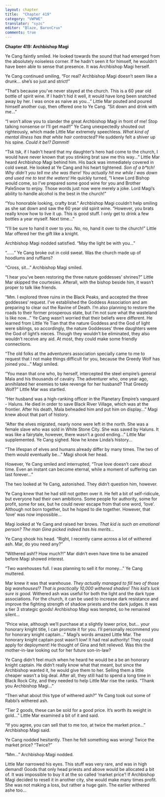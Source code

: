 ```yaml
---
layout: chapter
title:  "Chapter 419"
category: "VWPWE"
translator: "syzc"
editor: "Blaze, BaronCrux"
comments: true
---
```


**Chapter 419: Archbishop Magi**

Ye Cang faintly smiled. He looked towards the sound that had emerged from the absolutely noiseless corner. If he hadn't seen it for himself, he wouldn’t have been able to sense that presence. It was Archbishop Magi herself.

Ye Cang continued smiling, “For real? Archbishop Magi doesn’t seem like a drunk… she’s so just and strict!”

“That’s because you’ve never stayed at the church. This is a 60 year old bottle of spirit wine. If I hadn’t hid it well, it would have long been snatched away by her. I was once as naive as you...” Little Mar pouted and poured himself another cup, then offered one to Ye Cang. “Sit down and drink with me...”

“I won’t allow you to slander the great Archbishop Magi in front of me! Stop talking nonsense or I’ll get mad!!” Ye Cang unexpectedly shouted out righteously, which made Little Mar extremely speechless. *What kind of mental illness has that white hair contracted?* He suddenly felt a shiver up his spine. *Could it be!? Dammit!*

“Tsk tsk, if I hadn’t heard that my daughter’s hero had come to the church, I would have never known that you stinking brat saw me this way...” Little Mar heard Archbishop Magi behind him. His back was immediately covered in cold sweat. He looked at Ye Cang and his heart tightened. *Son of a b\*tch! Why didn’t you tell me she was there! You actually hit me while I was down and used me to test the waters!* He quickly turned, “I knew Lord Bishop would come, so I’ve prepared some good wine for you and Brother PaleSnow to enjoy. Those words just now were merely a joke. Lord Magi’s ability to handle alcohol is the best in the church!”

“You honorable looking, crafty brat.” Archbishop Magi couldn’t help smiling as she sat down and saw the 60 year old spirit wine. “However, you brats really know how to live it up. This is good stuff. I only get to drink a few bottles a year myself. Next time...”

“I’ll be sure to hand it over to you. No, no, hand it over to the church!” Little Mar offered her the gift like a knight. 

Archbishop Magi nodded satisfied. “May the light be with you...”

“......” Ye Cang broke out in cold sweat. Was the church made up of hoodlums and ruffians?

“Cross, sit...” Archbishop Magi smiled.

“I hear you’ve been restoring the three nature goddesses’ shrines?” Little Mar skipped the courtesies. Afterall, with the bishop beside him, it wasn’t proper to talk like friends.

“Mm. I explored three ruins in the Black Peaks, and accepted the three goddesses’ request. I’ve established the Goddess Association and am preparing to clear out the Ravine of Death. I’m also planning to restore the roads to their former prosperous state, but I’m not sure what the wasteland is like now...” Ye Cang wasn’t worried that their beliefs were different. He learned from Little Ye Tian that the nature Goddess and the God of light were siblings, so accordingly, the nature Goddesses’ three daughters were the God of light’s nieces. Though they wouldn’t be eliminated, they also wouldn’t receive any aid. At most, they could make some friendly connections. 

“The old folks at the adventurers association specially came to me to request that I not make things difficult for you, because the Greedy Wolf has joined you...” Magi smiled.

“You mean that one who, by herself, intercepted the steel empire’s general Mala and his thousands of cavalry. The adventurer who, one year ago, annihilated her enemies to take revenge for her husband? That Greedy Wolf?” Little Mar was startled.

“Her husband was a high-ranking officer in the Planetary Empire’s vanguard - Haluns. He died in order to save Black River Village, which was at the frontier. After his death, Mala beheaded him and put him on display...” Magi knew about that part of history.

“After the elves migrated, nearly none were left in the north. She was a female slave who was sold in White Stone City. She was saved by Haluns. It was like a fairytale, however, there wasn’t a good ending…” Little Mar supplemented. Ye Cang sighed. Now he knew Linda’s history...

“The lifespan of elves and humans already differ by many times. The two of them would eventually be...” Magi shook her head.

However, Ye Cang smiled and interrupted, “True love doesn’t care about time. Even an instant can become eternal, while a moment of suffering can last forever...”

The two looked at Ye Cang, astonished. They didn’t question him, however.

Ye Cang knew that he had still not gotten over it. He felt a bit of self-ridicule, but everyone had their own ambitions. Some people for authority, some for profit, some for sex, but he could never escape from that one word, ‘love’. Although not born together, but he hoped to die together. However, that ‘love’ was now impossible...

Magi looked at Ye Cang and raised her brows. *That kid is such an emotional person? The man Gina picked indeed has his merits...*

Ye Cang shook his head. “Right, I recently came across a lot of withered ash. Mar, do you need any?”

“Withered ash!? How much?!” Mar didn’t even have time to be amazed before Magi showed interest.

“Two warehouses full. I was planning to sell it for money...” Ye Cang muttered.

Mar knew it was that warehouse. *They actually managed to fill two of those big warehouses!? That is practically 10,000 withered shades! This kid’s luck sure is good.* Withered ash was useful for both the light and the dark type associations. For the church, it can be used to increase dark resistance and improve the fighting strength of shadow priests and the dark judges. It was a tier 3 strategic goods! Archbishop Magi was tempted, so he remained silent...

“Price wise, although we’ll purchase at a slightly lower price, but… your honorary knight title, I can promote it for you. I’ll personally recommend you for honorary knight captain...” Magi’s words amazed Little Mar. The honorary knight captain post wasn’t low! It had real authority! They could apply for deployment! He thought of Gina and felt relieved. Was this the mother-in-law looking out for her future son-in-law?

Ye Cang didn’t feel much when he heard he would be a be an honorary knight captain. He didn’t really know what that meant, but since the Archbishop wanted it, he would give them to her. Selling them a little cheaper wasn’t a big deal. After all, they still had to spend a long time in Black Rock City, and they needed to help Little Mar rise the ranks. “Thank you Archbishop Magi...”

“Then what about this type of withered ash?” Ye Cang took out some of Rabbi’s withered ash.

“Tier 2 goods, these can be sold for a good price. It’s worth its weight in gold...” Little Mar examined a bit of it and said.

“If you agree, you can sell that to me too, at twice the market price...” Archbishop Magi said.

Ye Cang nodded hesitantly. Then he felt something was wrong! Twice the market price? “Twice?”

“Mm...” Archbishop Magi nodded.

Little Mar narrowed his eyes. This stuff was very rare, and was in high demand! Goods that only head priests and above would be allocated a bit of. It was impossible to buy it at the so called ‘market price’! If Archbishop Magi decided to resell it in another city, she would make many times profit. She was not making a loss, but rather a huge gain. The earlier withered ashe too...
